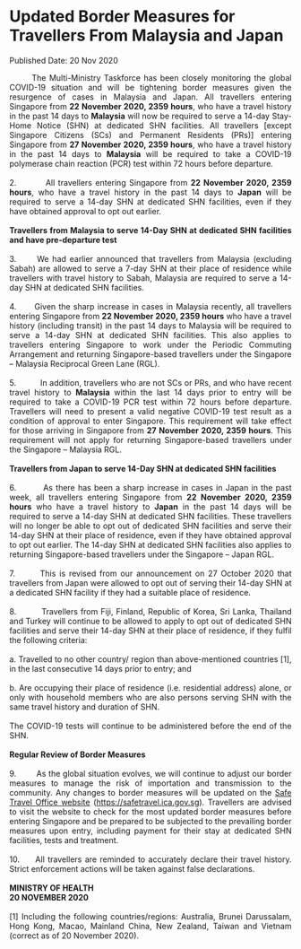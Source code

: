 <html>
    <meta http-equiv="Content-Type" content="text/html; charset=utf-8"/>
    <meta charset="utf-8"/>
    <title>Updated Border Measures for Travellers From Malaysia and Japan</title>
    <body><h1>Updated Border Measures for Travellers From Malaysia and Japan</h1>
    <p>Published Date: 20 Nov 2020</p> <p style="text-align: justify;">&nbsp; &nbsp; &nbsp; &nbsp;The Multi-Ministry Taskforce has been closely monitoring the global COVID-19 situation and will be tightening border measures given the resurgence of cases in Malaysia and Japan. All travellers entering Singapore from <strong>22 November 2020, 2359 hours</strong>, who have a travel history in the past 14 days to <strong>Malaysia</strong> will now be required to serve a 14-day Stay-Home Notice (SHN) at dedicated SHN facilities. All travellers [except Singapore Citizens (SCs) and Permanent Residents (PRs)] entering Singapore from <strong>27 November 2020, 2359 hours</strong>, who have a travel history in the past 14 days to <strong>Malaysia</strong> will be required to take a COVID-19 polymerase chain reaction (PCR) test within 72 hours before departure.<br><br>2.&nbsp; &nbsp; &nbsp; &nbsp; &nbsp;All travellers entering Singapore from <strong>22 November 2020, 2359 hours</strong>, who have a travel history in the past 14 days to <strong>Japan</strong> will be required to serve a 14-day SHN at dedicated SHN facilities, even if they have obtained approval to opt out earlier.&nbsp;<br><br><strong>Travellers from Malaysia to serve 14-Day SHN at dedicated SHN facilities and have pre-departure test&nbsp;<br></strong><br>3.&nbsp; &nbsp; &nbsp; We had earlier announced that travellers from Malaysia (excluding Sabah) are allowed to serve a 7-day SHN at their place of residence while travellers with travel history to Sabah, Malaysia are required to serve a 14-day SHN at dedicated SHN facilities.<br><br>4.&nbsp; &nbsp; &nbsp; Given the sharp increase in cases in Malaysia recently, all travellers entering Singapore from <strong>22 November 2020, 2359 hours</strong> who have a travel history (including transit) in the past 14 days to Malaysia will be required to serve a 14-day SHN at dedicated SHN facilities. This also applies to travellers entering Singapore to work under the Periodic Commuting Arrangement and returning Singapore-based travellers under the Singapore – Malaysia Reciprocal Green Lane (RGL).&nbsp;<br><br>5.&nbsp; &nbsp; &nbsp; &nbsp; &nbsp; In addition, travellers who are not SCs or PRs, and who have recent travel history to <strong>Malaysia</strong> within the last 14 days prior to entry will be required to take a COVID-19 PCR test within 72 hours before departure. Travellers will need to present a valid negative COVID-19 test result as a condition of approval to enter Singapore. This requirement will take effect for those arriving in Singapore from <strong>27 November 2020, 2359 hours</strong>. This requirement will not apply for returning Singapore-based travellers under the Singapore – Malaysia RGL.<br><br><strong>Travellers from Japan to serve 14-Day SHN at dedicated SHN facilities<br></strong><br>6.&nbsp; &nbsp; &nbsp; &nbsp; &nbsp;As there has been a sharp increase in cases in Japan in the past week, all travellers entering Singapore from <strong>22 November 2020, 2359 hours</strong> who have a travel history to <strong>Japan</strong> in the past 14 days will be required to serve a 14-day SHN at dedicated SHN facilities. These travellers will no longer be able to opt out of dedicated SHN facilities and serve their 14-day SHN at their place of residence, even if they have obtained approval to opt out earlier. The 14-day SHN at dedicated SHN facilities also applies to returning Singapore-based travellers under the Singapore – Japan RGL.<br><br>7.&nbsp; &nbsp; &nbsp; &nbsp;This is revised from our announcement on 27 October 2020 that travellers from Japan were allowed to opt out of serving their 14-day SHN at a dedicated SHN facility if they had a suitable place of residence.&nbsp;<br><br>8.&nbsp; &nbsp; &nbsp; &nbsp; &nbsp;Travellers from Fiji, Finland, Republic of Korea, Sri Lanka, Thailand and Turkey will continue to be allowed to apply to opt out of dedicated SHN facilities and serve their 14-day SHN at their place of residence, if they fulfil the following criteria:&nbsp;<br><br>a. Travelled to no other country/ region than above-mentioned countries [1], in the last consecutive 14 days prior to entry; and&nbsp;<br> <br>b. Are occupying their place of residence (i.e. residential address) alone, or only with household members who are also persons serving SHN with the same travel history and duration of SHN.&nbsp;<br><br>The COVID-19 tests will continue to be administered before the end of the SHN.<br><br><strong>Regular Review of Border Measures<br></strong><br>9.&nbsp; &nbsp; &nbsp; &nbsp; As the global situation evolves, we will continue to adjust our border measures to manage the risk of importation and transmission to the community. Any changes to border measures will be updated on the <a href="https://safetravel.ica.gov.sg" title="" class="" target="">Safe Travel Office website</a>&nbsp;(<a href="https://safetravel.ica.gov.sg" title="" class="" target="">https://safetravel.ica.gov.sg</a>). Travellers are advised to visit the website to check for the most updated border measures before entering Singapore and be prepared to be subjected to the prevailing border measures upon entry, including payment for their stay at dedicated SHN facilities, tests and treatment.<br><br>10.&nbsp; &nbsp; &nbsp;All travellers are reminded to accurately declare their travel history. Strict enforcement actions will be taken against false declarations.&nbsp;<br><br><strong>MINISTRY OF HEALTH<br>20 NOVEMBER 2020<br><br></strong>[1] Including the following countries/regions: Australia, Brunei Darussalam, Hong Kong, Macao, Mainland China, New Zealand, Taiwan and Vietnam (correct as of 20 November 2020).</p></body>
</html>